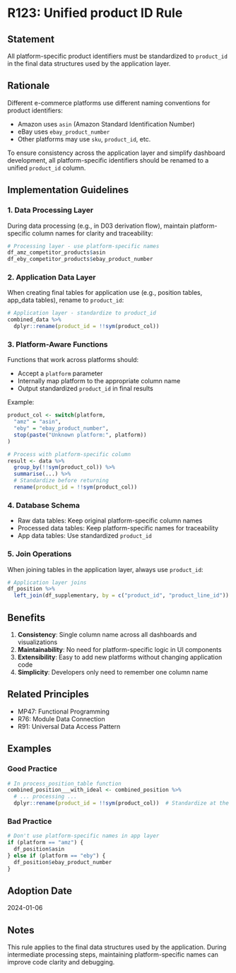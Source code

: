 # R123: Unified product ID Rule

## Statement
All platform-specific product identifiers must be standardized to `product_id` in the final data structures used by the application layer.

## Rationale
Different e-commerce platforms use different naming conventions for product identifiers:
- Amazon uses `asin` (Amazon Standard Identification Number)
- eBay uses `ebay_product_number`
- Other platforms may use `sku`, `product_id`, etc.

To ensure consistency across the application layer and simplify dashboard development, all platform-specific identifiers should be renamed to a unified `product_id` column.

## Implementation Guidelines

### 1. Data Processing Layer
During data processing (e.g., in D03 derivation flow), maintain platform-specific column names for clarity and traceability:
```r
# Processing layer - use platform-specific names
df_amz_competitor_products$asin
df_eby_competitor_products$ebay_product_number
```

### 2. Application Data Layer
When creating final tables for application use (e.g., position tables, app_data tables), rename to `product_id`:
```r
# Application layer - standardize to product_id
combined_data %>%
  dplyr::rename(product_id = !!sym(product_col))
```

### 3. Platform-Aware Functions
Functions that work across platforms should:
- Accept a `platform` parameter
- Internally map platform to the appropriate column name
- Output standardized `product_id` in final results

Example:
```r
product_col <- switch(platform,
  "amz" = "asin",
  "eby" = "ebay_product_number",
  stop(paste("Unknown platform:", platform))
)

# Process with platform-specific column
result <- data %>%
  group_by(!!sym(product_col)) %>%
  summarise(...) %>%
  # Standardize before returning
  rename(product_id = !!sym(product_col))
```

### 4. Database Schema
- Raw data tables: Keep original platform-specific column names
- Processed data tables: Keep platform-specific names for traceability
- App data tables: Use standardized `product_id`

### 5. Join Operations
When joining tables in the application layer, always use `product_id`:
```r
# Application layer joins
df_position %>%
  left_join(df_supplementary, by = c("product_id", "product_line_id"))
```

## Benefits
1. **Consistency**: Single column name across all dashboards and visualizations
2. **Maintainability**: No need for platform-specific logic in UI components
3. **Extensibility**: Easy to add new platforms without changing application code
4. **Simplicity**: Developers only need to remember one column name

## Related Principles
- MP47: Functional Programming
- R76: Module Data Connection
- R91: Universal Data Access Pattern

## Examples

### Good Practice
```r
# In process_position_table function
combined_position___with_ideal <- combined_position %>%
  # ... processing ...
  dplyr::rename(product_id = !!sym(product_col))  # Standardize at the end
```

### Bad Practice
```r
# Don't use platform-specific names in app layer
if (platform == "amz") {
  df_position$asin
} else if (platform == "eby") {
  df_position$ebay_product_number
}
```

## Adoption Date
2024-01-06

## Notes
This rule applies to the final data structures used by the application. During intermediate processing steps, maintaining platform-specific names can improve code clarity and debugging.
